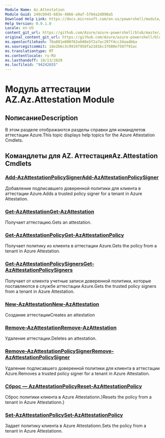 ```yaml
---
Module Name: Az.Attestation
Module Guid: 249cb945-683e-4866-a9af-5704a2d890a5
Download Help Link: https://docs.microsoft.com/en-us/powershell/module/az.attestation
Help Version: 0.0.1.0
Locale: en-US
content_git_url: https://github.com/Azure/azure-powershell/blob/master/src/Attestation/Attestation/help/Az.Attestation.md
original_content_git_url: https://github.com/Azure/azure-powershell/blob/master/src/Attestation/Attestation/help/Az.Attestation.md
ms.openlocfilehash: 78a881e000f63a048e5f2a7ac297f4cc34aadbba
ms.sourcegitcommit: 1de2b6c3c99197958fa2101bc37680e7507f91ac
ms.translationtype: MT
ms.contentlocale: ru-RU
ms.lasthandoff: 10/13/2020
ms.locfileid: "94242655"
---
```

# <span data-ttu-id="7697b-101">Модуль аттестации AZ.</span><span class="sxs-lookup"><span data-stu-id="7697b-101">Az.Attestation Module</span></span>
## <span data-ttu-id="7697b-102">Nописание</span><span class="sxs-lookup"><span data-stu-id="7697b-102">Description</span></span>
<span data-ttu-id="7697b-103">В этом разделе отображаются разделы справки для командлетов аттестации Azure.</span><span class="sxs-lookup"><span data-stu-id="7697b-103">This topic displays help topics for the Azure Attestation Cmdlets.</span></span>

## <span data-ttu-id="7697b-104">Командлеты для AZ. Аттестация</span><span class="sxs-lookup"><span data-stu-id="7697b-104">Az.Attestation Cmdlets</span></span>
### [<span data-ttu-id="7697b-105">Add-AzAttestationPolicySigner</span><span class="sxs-lookup"><span data-stu-id="7697b-105">Add-AzAttestationPolicySigner</span></span>](Add-AzAttestationPolicySigner.md)
<span data-ttu-id="7697b-106">Добавление подписавшего доверенной политики для клиента в аттестации Azure.</span><span class="sxs-lookup"><span data-stu-id="7697b-106">Adds a trusted policy signer for a tenant in Azure Attestation.</span></span>

### [<span data-ttu-id="7697b-107">Get-AzAttestation</span><span class="sxs-lookup"><span data-stu-id="7697b-107">Get-AzAttestation</span></span>](Get-AzAttestation.md)
<span data-ttu-id="7697b-108">Получает аттестацию.</span><span class="sxs-lookup"><span data-stu-id="7697b-108">Gets an attestation.</span></span>

### [<span data-ttu-id="7697b-109">Get-AzAttestationPolicy</span><span class="sxs-lookup"><span data-stu-id="7697b-109">Get-AzAttestationPolicy</span></span>](Get-AzAttestationPolicy.md)
<span data-ttu-id="7697b-110">Получает политику из клиента в аттестации Azure.</span><span class="sxs-lookup"><span data-stu-id="7697b-110">Gets the policy from a tenant in Azure Attestation.</span></span>

### [<span data-ttu-id="7697b-111">Get-AzAttestationPolicySigners</span><span class="sxs-lookup"><span data-stu-id="7697b-111">Get-AzAttestationPolicySigners</span></span>](Get-AzAttestationPolicySigners.md)
<span data-ttu-id="7697b-112">Получает от клиента учетные записи доверенной политики, которые поставляются в службе аттестации Azure.</span><span class="sxs-lookup"><span data-stu-id="7697b-112">Gets the trusted policy signers from a tenant in Azure Attestation.</span></span>

### [<span data-ttu-id="7697b-113">New-AzAttestation</span><span class="sxs-lookup"><span data-stu-id="7697b-113">New-AzAttestation</span></span>](New-AzAttestation.md)
<span data-ttu-id="7697b-114">Создание аттестации</span><span class="sxs-lookup"><span data-stu-id="7697b-114">Creates an attestation</span></span>

### [<span data-ttu-id="7697b-115">Remove-AzAttestation</span><span class="sxs-lookup"><span data-stu-id="7697b-115">Remove-AzAttestation</span></span>](Remove-AzAttestation.md)
<span data-ttu-id="7697b-116">Удаление аттестации.</span><span class="sxs-lookup"><span data-stu-id="7697b-116">Deletes an attestation.</span></span>

### [<span data-ttu-id="7697b-117">Remove-AzAttestationPolicySigner</span><span class="sxs-lookup"><span data-stu-id="7697b-117">Remove-AzAttestationPolicySigner</span></span>](Remove-AzAttestationPolicySigner.md)
<span data-ttu-id="7697b-118">Удаление подписавшего доверенной политики для клиента в аттестации Azure.</span><span class="sxs-lookup"><span data-stu-id="7697b-118">Removes a trusted policy signer for a tenant in Azure Attestation.</span></span>

### [<span data-ttu-id="7697b-119">Сброс — AzAttestationPolicy</span><span class="sxs-lookup"><span data-stu-id="7697b-119">Reset-AzAttestationPolicy</span></span>](Reset-AzAttestationPolicy.md)
<span data-ttu-id="7697b-120">Сброс политики клиента в Azure Attestationn.}</span><span class="sxs-lookup"><span data-stu-id="7697b-120">Resets the policy from a tenant in Azure Attestationn.}</span></span>

### [<span data-ttu-id="7697b-121">Set-AzAttestationPolicy</span><span class="sxs-lookup"><span data-stu-id="7697b-121">Set-AzAttestationPolicy</span></span>](Set-AzAttestationPolicy.md)
<span data-ttu-id="7697b-122">Задает политику клиента в Azure Attestationn.</span><span class="sxs-lookup"><span data-stu-id="7697b-122">Sets the policy from a tenant in Azure Attestationn.</span></span>

